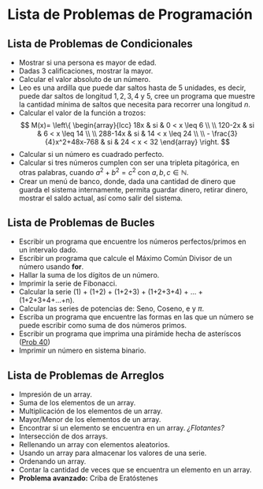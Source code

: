 # Lista de Problemas de Programación
## Lista de Problemas de Condicionales
- Mostrar si una persona es mayor de edad.
- Dadas 3 calificaciones, mostrar la mayor.
- Calcular el valor absoluto de un número.
- Leo es una ardilla que puede dar saltos hasta de $5$ unidades, es decir, puede dar saltos de longitud $1,2,3,4$ y $5$, cree un programa que muestre la cantidad mínima de saltos que necesita para recorrer una longitud $n$.
- Calcular el valor de la función a trozos:
$$
M(x)= \left\{ \begin{array}{lcc}
             18x &   si  & 0 < x \leq 6 \\
             \\ 120-2x &  si & 6 < x \leq 14 \\
             \\ 288-14x &  si  & 14 < x \leq 24 \\
             \\ - \frac{3}{4}x^2+48x-768 & si & 24 < x < 32
             \end{array}
   \right.
$$
- Calcular si un número es cuadrado perfecto.
- Calcular si tres números cumplen con ser una tripleta pitagórica, en otras palabras, cuando $a^2+b^2=c^2$ con $a,b,c \in \mathbb N$.
- Crear un menú de banco, donde, dada una cantidad de dinero que guarda el sistema internamente, permita guardar dinero, retirar dinero, mostrar el saldo actual, así como salir del sistema.

## Lista de Problemas de Bucles
- Escribir un programa que encuentre los números perfectos/primos en un intervalo dado.
- Escribir un programa que calcule el Máximo Común Divisor de un número usando __for__.
- Hallar la suma de los dígitos de un número.
- Imprimir la serie de Fibonacci.
- Calcular la serie (1) + (1+2) + (1+2+3) + (1+2+3+4) + ... + (1+2+3+4+...+n).
- Calcular las series de potencias de: Seno, Coseno, e y $\pi$.
- Escriba un programa que encuentre las formas en las que un número se puede escribir como suma de dos números primos.
- Escribir un programa que imprima una pirámide hecha de asteríscos ([Prob 40](https://www.w3resource.com/cpp-exercises/for-loop/index.php))
- Imprimir un número en sistema binario.

## Lista de Problemas de Arreglos
- Impresión de un array.
- Suma de los elementos de un array.
- Multiplicación de los elementos de un array.
- Mayor/Menor de los elementos de un array.
- Encontrar si un elemento se encuentra en un array. _¿Flotantes?_
- Intersección de dos arrays.
- Rellenando un array con elementos aleatorios.
- Usando un array para almacenar los valores de una serie.
- Ordenando un array.
- Contar la cantidad de veces que se encuentra un elemento en un array.
- __Problema avanzado:__ Criba de Eratóstenes